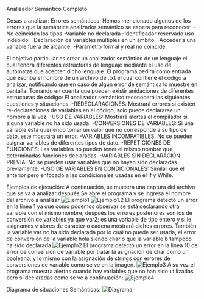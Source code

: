 Analizador Semántico Completo

Cosas a analizar:
Errores semánticos: Hemos mencionado algunos de los errores que la semántica analizador semántico se espera para reconocer:
-No coinciden los tipos
-Variable no declarada
-Identificador reservado uso indebido.
-Declaración de variables múltiples en un ámbito.
-Acceder a una variable fuera de alcance.
-Parámetro formal y real no coincide.

El objetivo particular es crear un analizador semántico de un lenguaje el cual tendrá diferentes estructuras de lenguaje mediante el uso de autómatas que acepten dicho lenguaje.
El programa pedirá como entrada que escriba el nombre de un archivo de .txt el cual contiene el código a analizar, notificando que en caso de algún error de semántica lo muestre en pantalla. Tomando en cuenta que pueden existir anidaciones de diferentes estructuras de código:
El analizador semántico reconocerá las siguientes cuestiones y situaciones.
-REDECLARACIONES: Mostrará errores si existen re-declaraciones de variables en el código, solo puede declararse un nombre a la vez.
-USO DE VARIABLES: Mostrará alertas el compilador si alguna variable no ha sido usada.
-CONVERSIONES DE VARIABLES: Si una variable está queriendo tomar un valor que no corresponde a su tipo de dato, este mostrará un error.
-VARIABLES INCOMPATIBLES: No se pueden asignar variables de diferentes tipos de dato.
-REPETICIONES DE FUNCIONES: Las variables no pueden tener el mismo nombre que determinadas funciones declaradas.
-VARIABLES SIN DECLARACIÓN PREVIA: No se pueden usar variables que no hayan sido declaradas previamente.
-USO DE VARIABLES EN CONDICIONALES: Similar que el anterior pero enfocado a las condicionales usadas en el If y While.

Ejemplos de ejecución:
A continuación, se muestra una captura del archivo que se va a analizar después
Se abre el programa y se ingresa el nombre del archivo a analizar
![Ejemplo1](https://github.com/Cronos-llvllx/Seminario-Traductores-ll/blob/main/Analizador%20Sem%C3%A1ntico/Codigo/capturas/AnalizarArchivo.PNG)
![Ejemplo1.2](https://github.com/Cronos-llvllx/Seminario-Traductores-ll/blob/main/Analizador%20Sem%C3%A1ntico/Codigo/capturas/Ejemplo.PNG)
El programa detectó un error en la línea 1 ya que como podemos observar se está declarando otra variable con el mismo nombre, 
después los errores posteriores son los de conversión de variables ya que var2; es una variable de tipo entero y si le asignamos v
alores de carácter o cadena mostrará dichos errores. También la variable var no ha sido declarada por lo cual no puede ser usada, 
el error de conversión de la variable hola siendo char o que la variable b tampoco ha sido declarada
![Ejemplo2](https://github.com/Cronos-llvllx/Seminario-Traductores-ll/blob/main/Analizador%20Sem%C3%A1ntico/Codigo/capturas/Ejemplo2.PNG)
El programa detectó un error en la línea 10 de error de conversión de variable por tratar la asignación de char como un booleano,
y lo mismo con la asignación de strings con errores de conversiones de variable como se ve en la imagen.
![Ejemplo3](https://github.com/Cronos-llvllx/Seminario-Traductores-ll/blob/main/Analizador%20Sem%C3%A1ntico/Codigo/capturas/Ejemplo3.PNG)
A su vez el programa muestra alertas cuando hay variables que no han sido utilizadas pero sí declaradas como se ve a continuación:
![Ejemplo4](https://github.com/Cronos-llvllx/Seminario-Traductores-ll/blob/main/Analizador%20Sem%C3%A1ntico/Codigo/capturas/ejemplo4.PNG)


Diagrama de situaciones Semánticas:
![Diagrama](https://github.com/Cronos-llvllx/Seminario-Traductores-ll/blob/main/Analizador%20Sem%C3%A1ntico/Codigo/capturas/DiagramaSitSemant.PNG)
